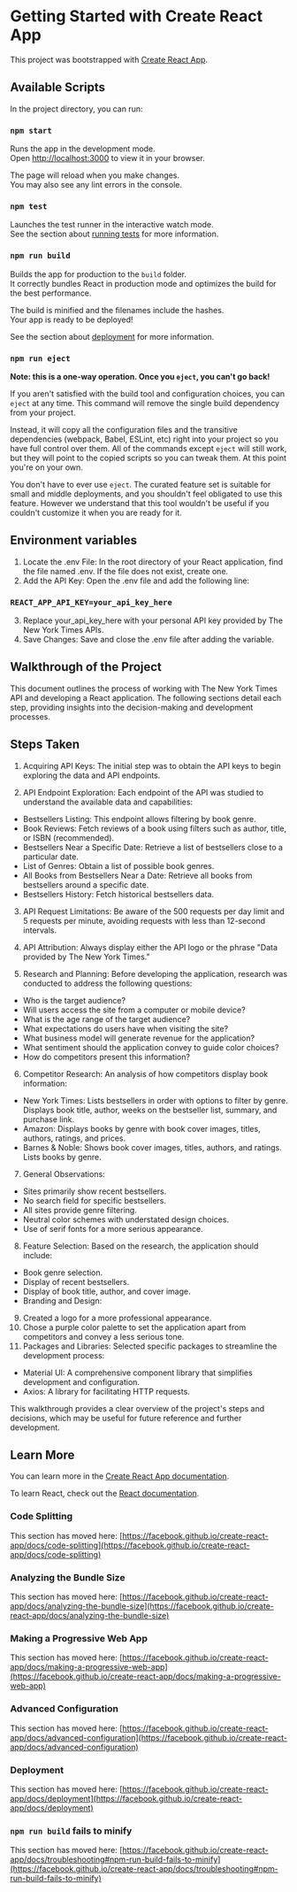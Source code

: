 # Getting Started with Create React App

This project was bootstrapped with [Create React App](https://github.com/facebook/create-react-app).

## Available Scripts

In the project directory, you can run:

### `npm start`

Runs the app in the development mode.\
Open [http://localhost:3000](http://localhost:3000) to view it in your browser.

The page will reload when you make changes.\
You may also see any lint errors in the console.

### `npm test`

Launches the test runner in the interactive watch mode.\
See the section about [running tests](https://facebook.github.io/create-react-app/docs/running-tests) for more information.

### `npm run build`

Builds the app for production to the `build` folder.\
It correctly bundles React in production mode and optimizes the build for the best performance.

The build is minified and the filenames include the hashes.\
Your app is ready to be deployed!

See the section about [deployment](https://facebook.github.io/create-react-app/docs/deployment) for more information.

### `npm run eject`

**Note: this is a one-way operation. Once you `eject`, you can't go back!**

If you aren't satisfied with the build tool and configuration choices, you can `eject` at any time. This command will remove the single build dependency from your project.

Instead, it will copy all the configuration files and the transitive dependencies (webpack, Babel, ESLint, etc) right into your project so you have full control over them. All of the commands except `eject` will still work, but they will point to the copied scripts so you can tweak them. At this point you're on your own.

You don't have to ever use `eject`. The curated feature set is suitable for small and middle deployments, and you shouldn't feel obligated to use this feature. However we understand that this tool wouldn't be useful if you couldn't customize it when you are ready for it.

## Environment variables
1. Locate the .env File: In the root directory of your React application, find the file named .env. If the file does not exist, create one.
2. Add the API Key: Open the .env file and add the following line:

### `REACT_APP_API_KEY=your_api_key_here`

3. Replace your_api_key_here with your personal API key provided by The New York Times APIs.
4. Save Changes: Save and close the .env file after adding the variable.


## Walkthrough of the Project
This document outlines the process of working with The New York Times API and developing a React application. The following sections detail each step, providing insights into the decision-making and development processes.

## Steps Taken
1. Acquiring API Keys: The initial step was to obtain the API keys to begin exploring the data and API endpoints.

2. API Endpoint Exploration: Each endpoint of the API was studied to understand the available data and capabilities:
- Bestsellers Listing: This endpoint allows filtering by book genre.
- Book Reviews: Fetch reviews of a book using filters such as author, title, or ISBN (recommended).
- Bestsellers Near a Specific Date: Retrieve a list of bestsellers close to a particular date.
- List of Genres: Obtain a list of possible book genres.
- All Books from Bestsellers Near a Date: Retrieve all books from bestsellers around a specific date.
- Bestsellers History: Fetch historical bestsellers data.

3. API Request Limitations: Be aware of the 500 requests per day limit and 5 requests per minute, avoiding requests with less than 12-second intervals.

4. API Attribution: Always display either the API logo or the phrase "Data provided by The New York Times."

5. Research and Planning: Before developing the application, research was conducted to address the following questions:
- Who is the target audience?
- Will users access the site from a computer or mobile device?
- What is the age range of the target audience?
- What expectations do users have when visiting the site?
- What business model will generate revenue for the application?
- What sentiment should the application convey to guide color choices?
- How do competitors present this information?

6. Competitor Research: An analysis of how competitors display book information:
- New York Times: Lists bestsellers in order with options to filter by genre. Displays book title, author, weeks on the bestseller list, summary, and purchase link.
- Amazon: Displays books by genre with book cover images, titles, authors, ratings, and prices.
- Barnes & Noble: Shows book cover images, titles, authors, and ratings. Lists books by genre.

7. General Observations:
- Sites primarily show recent bestsellers.
- No search field for specific bestsellers.
- All sites provide genre filtering.
- Neutral color schemes with understated design choices.
- Use of serif fonts for a more serious appearance.

8. Feature Selection: Based on the research, the application should include:
- Book genre selection.
- Display of recent bestsellers.
- Display of book title, author, and cover image.
- Branding and Design:

9. Created a logo for a more professional appearance.
10. Chose a purple color palette to set the application apart from competitors and convey a less serious tone.
11. Packages and Libraries: Selected specific packages to streamline the development process:
- Material UI: A comprehensive component library that simplifies development and configuration.
- Axios: A library for facilitating HTTP requests.

This walkthrough provides a clear overview of the project's steps and decisions, which may be useful for future reference and further development.

## Learn More

You can learn more in the [Create React App documentation](https://facebook.github.io/create-react-app/docs/getting-started).

To learn React, check out the [React documentation](https://reactjs.org/).

### Code Splitting

This section has moved here: [https://facebook.github.io/create-react-app/docs/code-splitting](https://facebook.github.io/create-react-app/docs/code-splitting)

### Analyzing the Bundle Size

This section has moved here: [https://facebook.github.io/create-react-app/docs/analyzing-the-bundle-size](https://facebook.github.io/create-react-app/docs/analyzing-the-bundle-size)

### Making a Progressive Web App

This section has moved here: [https://facebook.github.io/create-react-app/docs/making-a-progressive-web-app](https://facebook.github.io/create-react-app/docs/making-a-progressive-web-app)

### Advanced Configuration

This section has moved here: [https://facebook.github.io/create-react-app/docs/advanced-configuration](https://facebook.github.io/create-react-app/docs/advanced-configuration)

### Deployment

This section has moved here: [https://facebook.github.io/create-react-app/docs/deployment](https://facebook.github.io/create-react-app/docs/deployment)

### `npm run build` fails to minify

This section has moved here: [https://facebook.github.io/create-react-app/docs/troubleshooting#npm-run-build-fails-to-minify](https://facebook.github.io/create-react-app/docs/troubleshooting#npm-run-build-fails-to-minify)

